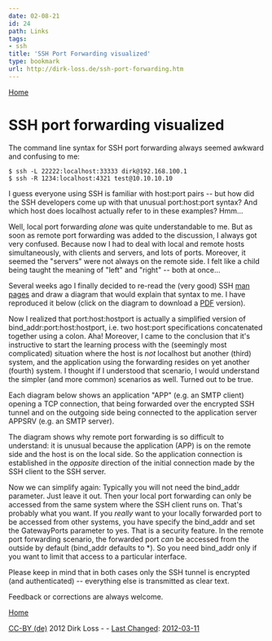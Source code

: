 ```yaml
---
date: 02-08-21
id: 24
path: Links
tags:
- ssh
title: 'SSH Port Forwarding visualized'
type: bookmark
url: http://dirk-loss.de/ssh-port-forwarding.htm
---
```


[Home](http://dirk-loss.de/)

# SSH port forwarding visualized

The command line syntax for SSH port forwarding always seemed awkward and confusing to me:


    $ ssh -L 22222:localhost:33333 dirk@192.168.100.1
    $ ssh -R 1234:localhost:4321 test@10.10.10.10


I guess everyone using SSH is familiar with host:port pairs -- but how did the SSH developers come up with that unusual port:host:port syntax? And which host does localhost actually refer to in these examples? Hmm...

Well, local port forwarding _alone_ was quite understandable to me. But as soon as remote port forwarding was added to the discussion, I always got very confused. Because now I had to deal with local and remote hosts simultaneously, with clients and servers, and lots of ports. Moreover, it seemed the "servers" were not always on the remote side. I felt like a child being taught the meaning of "left" and "right" -- both at once...

Several weeks ago I finally decided to re-read the (very good) SSH [man pages](http://www.openbsd.org/cgi-bin/man.cgi?query=ssh&sektion=1) and draw a diagram that would explain that syntax to me. I have reproduced it below (click on the diagram to download a [PDF](ssh-port-forwarding.pdf) version).

Now I realized that port:host:hostport is actually a simplified version of bind_addr:port:host:hostport, i.e. two host:port specifications concatenated together using a colon. Aha! Moreover, I came to the conclusion that it's instructive to start the learning process with the (seemingly most complicated) situation where the host is _not_ localhost but another (third) system, and the application using the forwarding resides on yet another (fourth) system. I thought if I understood that scenario, I would understand the simpler (and more common) scenarios as well. Turned out to be true.

Each diagram below shows an application "APP" (e.g. an SMTP client) opening a TCP connection, that being forwarded over the encrypted SSH tunnel and on the outgoing side being connected to the application server APPSRV (e.g. an SMTP server).

The diagram shows why remote port forwarding is so difficult to understand: it is unusual because the application (APP) is on the remote side and the host is on the local side. So the application connection is established in the _opposite_ direction of the initial connection made by the SSH client to the SSH server.

Now we can simplify again: Typically you will not need the bind_addr parameter. Just leave it out. Then your local port forwarding can only be accessed from the same system where the SSH client runs on. That's probably what you want. If you _really_ want to your locally forwarded port to be accessed from other systems, you have specify the bind_addr and set the GatewayPorts parameter to yes. That is a security feature. In the remote port forwarding scenario, the forwarded port _can_ be accessed from the outside by default (bind_addr defaults to *). So you need bind_addr only if you want to limit that access to a particular interface.

Please keep in mind that in both cases only the SSH tunnel is encrypted (and authenticated) -- everything else is transmitted as clear text.

Feedback or corrections are always welcome.

[Home](http://dirk-loss.de/)

[CC-BY (de)](http://creativecommons.org/licenses/by/3.0/de/) 2012 Dirk Loss - - [Last Changed](http://validator.w3.org/check/referer): [ 2012-03-11](http://www.cl.cam.ac.uk/%7Emgk25/iso-time.html)
